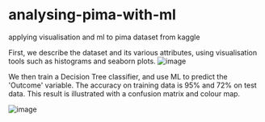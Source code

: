 # analysing-pima-with-ml
applying visualisation and ml to pima dataset from kaggle

First, we describe the dataset and its various attributes, using visualisation tools such as histograms and seaborn plots.
![image](https://user-images.githubusercontent.com/101061656/158545277-b1b91bde-4eaf-48cb-ad07-4b5d54a43f4d.png)

We then train a Decision Tree classifier, and use ML to predict the 'Outcome' variable. The accuracy on training data is 95% and 72% on test data.
This result is illustrated with a confusion matrix and colour map.

![image](https://user-images.githubusercontent.com/101061656/158545516-e3474caa-f819-4c49-b4b5-57cf698c55f4.png)

